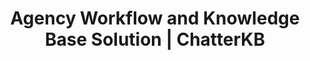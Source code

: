 ---
layout: marketing-home

# SEO and metadata
title: "Agency Workflow and Knowledge Base Solution | ChatterKB"
description: "ChatterKB turns your client knowledge into workflows, reports, and automations without the manual lift."

# Page content
hero:
  title: "Your Agency's Brain. Automated."
  split_title:
    main: "Your Agency's Brain."
    highlight: "Automated."
  description: "ChatterKB turns your client knowledge into workflows, reports, and campaigns without the manual lift."
  image: "/assets/images/marketing/hero-image.webp"
  primary_button:
    text: "Try It Free"
    url: "https://app.chatterkb.com/auth/signup"
  secondary_button:
    text: "Book 15-Min Call"
    url: "https://calendar.google.com/calendar/u/0/appointments/schedules/AcZssZ0oYQ10osj27ugUfwOrSoV893uJ-kWPhIKNBhII5bTlwc3j6HdkEunH29TciGeOttFjfxqEn92O"

problems:
  section_title: "What's Slowing Your Team Down"
  items:
    - title: "Brilliant Work, Buried and Forgotten"
      description: "Your team says smart things every day - but it's scattered across 12 tools and nobody can find it when it matters. That means wasted time, missed context, and clients getting half the value they paid for."
    - title: "Reporting That Bleeds Profit"
      description: "Every hour spent rebuilding decks and updates is an hour stolen from strategy. You're paying smart people to copy and paste - and clients feel it."
    - title: "Your Growth Is Breaking Your Team"
      description: "The more clients you win, the more your team drowns in repeatable tasks. Without systems, quality drops, delivery slows, and top performers burn out."

solution:
  title: "From Knowledge to Action in One Move"
  description: "ChatterKB is a workflow engine powered by everything your team already knows."
  image: "/assets/images/marketing/workflow-diagram.webp"
  steps:
    - title: "Capture Knowledge"
      description: "Connect your tools and ChatterKB automatically collects insights from meetings, documents, and chats."
      image: "/assets/images/marketing/workflow-step1.webp"
      badges:
        - "Slack"
        - "Google Drive"
        - "Notion"
        - "YouTube"
        - "Zapier"
        - "And more..."
    - title: "Process & Organize"
      description: "AI structures information into actionable formats, categorizing insights and identifying patterns."
      image: "/assets/images/marketing/workflow-step2.webp"
      badges:
        - "Categorize"
        - "Summarize"
        - "Connect"
    - title: "Generate Results"
      description: "Transform insights into reports, workflows, and campaigns with a single click."
      image: "/assets/images/marketing/workflow-step3.webp"
      badges:
        - "Reports"
        - "Workflows"
        - "Zapier MCP"

features:
  tagline: "DISCOVER • AUTOMATE • SCALE"
  title: "Work Smarter, Not Harder"
  items:
    - icon: "bi-pin-angle-fill"
      title: "Pin Insights, Instantly Create Reports"
      description: "Mark key moments during chats and turn them into client-ready reports with no formatting needed."
      image: "/assets/images/marketing/feature-pin.png"
    - icon: "bi-file-earmark-text"
      title: "Get the Gold Without Reading the Docs"
      description: "Drop in a 50-page strategy PDF and get key messages, audience insights, and action items in seconds. No skimming. No guesswork."
      image: "/assets/images/marketing/feature-docs.webp"
    - icon: "bi-kanban"
      title: "Build SOPs That Run Themselves"
      description: "Turn your agency's best practices into AI-powered workflows that guide your team step by step - without you holding their hand."
      image: "/assets/images/marketing/feature-sop.png"
    - icon: "bi-people"
      title: "Keep the Brains, Even When People Leave"
      description: "Capture your team's expertise and make it usable forever. When someone quits, their knowledge stays - and your systems keep improving."
      image: "/assets/images/marketing/feature-team.webp"

roi:
  title: "The ROI of Getting This Right"
  benefits:
    - icon: "bi-clock"
      title: "Save Time"
      description: "10+ hours per week per strategist - reclaimed from reporting, searching, and re-explaining the same things."
    - icon: "bi-graph-up-arrow"
      title: "Grow Smarter"
      description: "Faster onboarding, repeatable results, and cleaner handoffs. Your systems grow with your team."
    - icon: "bi-robot"
      title: "Automate the Grind"
      description: "Turn repeat work into workflows. Free up your best people to actually think and lead."

cta:
  title: "Let's Build Your Agency's Brain"
  description: "See how ChatterKB can automate your workflows, elevate your team, and impress your clients."
  image: "/assets/images/marketing/product-screenshot.png"
  primary_button:
    text: "Try It Free"
    url: "https://app.chatterkb.com/auth/signup"
  secondary_button:
    text: "Book 15-Min Call"
    url: "https://calendar.google.com/calendar/u/0/appointments/schedules/AcZssZ0oYQ10osj27ugUfwOrSoV893uJ-kWPhIKNBhII5bTlwc3j6HdkEunH29TciGeOttFjfxqEn92O"

_trusted:
  text: "Trusted by fast-moving agencies that actually ship work"
  logos:
    - name: "Agency 1"
      image: "/assets/images/marketing/agency1-logo.webp"
    - name: "Agency 2"
      image: "/assets/images/marketing/agency2-logo.webp"
    - name: "Agency 3"
      image: "/assets/images/marketing/agency3-logo.webp"
    - name: "Agency 4"
      image: "/assets/images/marketing/agency4-logo.webp"
    - name: "Agency 5"
      image: "/assets/images/marketing/agency5-logo.webp"
--- 